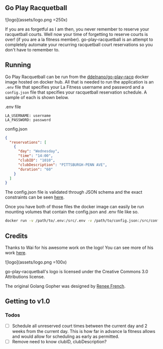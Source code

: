 ## Go Play Racquetball

![logo](assets/logo.png =250x)

If you are as forgetful as I am then, you never remember to reserve your racquetball courts.  Well now your time of forgetting to reserve courts 
is over! (if you are a la fitness member).  go-play-racquetball is an attempt to completely automate your recurring racquetball court reservations so
you don't have to remember to.  

## Running

Go Play Racquetball can be run from the [ddelnano/go-play-racq](https://hub.docker.com/r/ddelnano/go-play-racq/) docker image hosted on docker hub.  All that is needed to run the application is an `.env` file that specifies your La Fitness username and password and a `config.json` file that specifies your racquetball reservation schedule.  A sample of each is shown below.

.env file
```
LA_USERNAME: username
LA_PASSWORD: password
```

config.json
```json
{
  "reservations": [
    {
      "day": "Wednesday",
      "time": "14:00",
      "clubID": "1010",
      "clubDescription": "PITTSBURGH-PENN AVE",
      "duration": "60"
    }
  ]
}
```

The config.json file is validated through JSON schema and the exact constraints can be seen [here](reservation.json).

Once you have both of those files the docker image can easily be run mounting volumes that contain the config.json and .env file like so.

```bash
docker run -v /path/to/.env:/src/.env -v /path/to/config.json:/src/config.json ddelnano/go-play-racq:v0.3.1
```


## Credits

Thanks to Wai for his awesome work on the logo! You can see more of his work [here](http://waitu62.wix.com/designer-graphic).

![logo](assets/logo.png =100x)

go-play-racquetball's logo is licensed under the Creative Commons 3.0 Attributions license.

The original Golang Gopher was designed by [Renee French](https://reneefrench.blogspot.com/).

## Getting to v1.0

### Todos

- [ ] Schedule all unreserved court times between the current day and 2 weeks from the current day.  This is how far in advance la fitness allows and would allow for scheduling as early as permitted.
- [ ] Remove need to know clubID, clubDescription?

